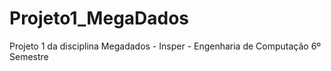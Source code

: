 # Projeto1_MegaDados
Projeto 1 da disciplina Megadados - Insper - Engenharia de Computação 6º Semestre
